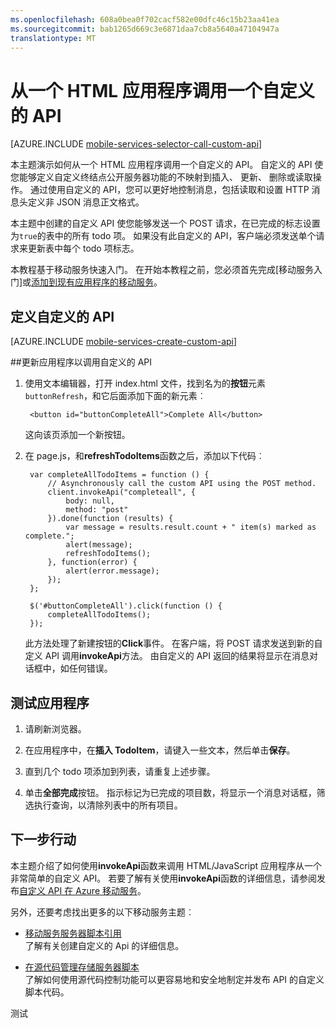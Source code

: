 ```yaml
---
ms.openlocfilehash: 608a0bea0f702cacf582e00dfc46c15b23aa41ea
ms.sourcegitcommit: bab1265d669c3e6871daa7cb8a5640a47104947a
translationtype: MT
---
```

<properties
    pageTitle="从 HTML 客户端-移动服务调用一个自定义的 API"
    description="了解如何定义一个自定义的 API，然后调用它从一个 HTML 应用程序，使用 Azure 移动服务。"
    services="mobile-services"
    documentationCenter=""
    authors="ggailey777"  
    manager="dwrede"
    editor=""/>

<tags
    ms.service="mobile-services"
    ms.workload="mobile"
    ms.tgt_pltfrm="mobile-html" 
    ms.devlang="javascript"
    ms.topic="article"
    ms.date="06/16/2015"
    ms.author="glenga"/>

# 从一个 HTML 应用程序调用一个自定义的 API

[AZURE.INCLUDE [mobile-services-selector-call-custom-api](../../includes/mobile-services-selector-call-custom-api.md)]

本主题演示如何从一个 HTML 应用程序调用一个自定义的 API。 自定义的 API 使您能够定义自定义终结点公开服务器功能的不映射到插入、 更新、 删除或读取操作。 通过使用自定义的 API，您可以更好地控制消息，包括读取和设置 HTTP 消息头定义非 JSON 消息正文格式。

本主题中创建的自定义 API 使您能够发送一个 POST 请求，在已完成的标志设置为`true`的表中的所有 todo 项。 如果没有此自定义的 API，客户端必须发送单个请求来更新表中每个 todo 项标志。

本教程基于移动服务快速入门。 在开始本教程之前，您必须首先完成[移动服务入门]或[添加到现有应用程序的移动服务]。

## <a name="define-custom-api"></a>定义自定义的 API

[AZURE.INCLUDE [mobile-services-create-custom-api](../../includes/mobile-services-create-custom-api.md)]

##<a name="update-app"></a>更新应用程序以调用自定义的 API

1. 使用文本编辑器，打开 index.html 文件，找到名为的**按钮**元素`buttonRefresh`，和它后面添加下面的新元素︰

        <button id="buttonCompleteAll">Complete All</button>

    这向该页添加一个新按钮。

2. 在 page.js，和**refreshTodoItems**函数之后，添加以下代码︰

        var completeAllTodoItems = function () {
            // Asynchronously call the custom API using the POST method.
            client.invokeApi("completeall", {
                body: null,
                method: "post"
            }).done(function (results) {
                var message = results.result.count + " item(s) marked as complete.";
                alert(message);
                refreshTodoItems();
            }, function(error) {
                alert(error.message);
            });
        };

        $('#buttonCompleteAll').click(function () {
            completeAllTodoItems();
        });

    此方法处理了新建按钮的**Click**事件。 在客户端，将 POST 请求发送到新的自定义 API 调用**invokeApi**方法。 由自定义的 API 返回的结果将显示在消息对话框中，如任何错误。

## <a name="test-app"></a>测试应用程序

1. 请刷新浏览器。

2. 在应用程序中，在**插入 TodoItem**，请键入一些文本，然后单击**保存**。

3. 直到几个 todo 项添加到列表，请重复上述步骤。

4. 单击**全部完成**按钮。 指示标记为已完成的项目数，将显示一个消息对话框，筛选执行查询，以清除列表中的所有项目。

## 下一步行动

本主题介绍了如何使用**invokeApi**函数来调用 HTML/JavaScript 应用程序从一个非常简单的自定义 API。 若要了解有关使用**invokeApi**函数的详细信息，请参阅发布[自定义 API 在 Azure 移动服务](http://blogs.msdn.com/b/carlosfigueira/archive/2013/06/19/custom-api-in-azure-mobile-services-client-sdks.aspx)。  

另外，还要考虑找出更多的以下移动服务主题︰

* [移动服务服务器脚本引用]
  <br/>了解有关创建自定义的 Api 的详细信息。

* [在源代码管理存储服务器脚本]
  <br/> 了解如何使用源代码控制功能可以更容易地和安全地制定并发布 API 的自定义脚本代码。

<!-- Anchors. -->
[定义自定义的 API]: #define-custom-api
[更新应用程序以调用自定义的 API]: #update-app
[测试应用程序]: #test-app
[下一步行动]: #next-steps

<!-- URLs. -->
[移动服务服务器脚本引用]: http://go.microsoft.com/fwlink/?LinkId=262293
[开始使用移动服务]: mobile-services-html-get-started.md
[添加到现有应用程序的移动服务]: mobile-services-html-get-started-data.md
[在源代码管理存储服务器脚本]: mobile-services-store-scripts-source-control.md

测试
